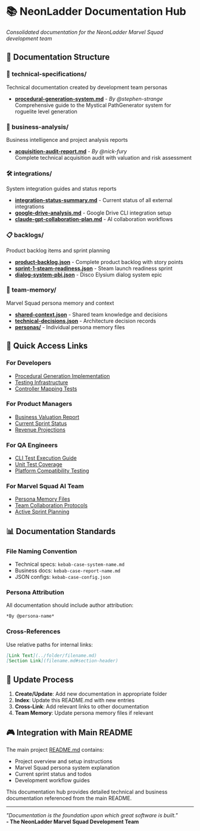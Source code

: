 # 📚 NeonLadder Documentation Hub

*Consolidated documentation for the NeonLadder Marvel Squad development team*

## 📁 Documentation Structure

### 🔧 **technical-specifications/**
Technical documentation created by development team personas

- **[procedural-generation-system.md](technical-specifications/procedural-generation-system.md)** - *By @stephen-strange*  
  Comprehensive guide to the Mystical PathGenerator system for roguelite level generation

### 💼 **business-analysis/**
Business intelligence and project analysis reports

- **[acquisition-audit-report.md](business-analysis/acquisition-audit-report.md)** - *By @nick-fury*  
  Complete technical acquisition audit with valuation and risk assessment

### 🛠️ **integrations/**
System integration guides and status reports

- **[integration-status-summary.md](../integrations/integration-status-summary.md)** - Current status of all external integrations
- **[google-drive-analysis.md](../integrations/google-drive-analysis.md)** - Google Drive CLI integration setup
- **[claude-gpt-collaboration-plan.md](../integrations/claude-gpt-collaboration-plan.md)** - AI collaboration workflows

### 📋 **backlogs/**
Product backlog items and sprint planning

- **[product-backlog.json](../backlogs/product-backlog.json)** - Complete product backlog with story points
- **[sprint-1-steam-readiness.json](../backlogs/sprint-1-steam-readiness.json)** - Steam launch readiness sprint
- **[dialog-system-pbi.json](../backlog/dialog-system-pbi.json)** - Disco Elysium dialog system epic

### 🧠 **team-memory/**
Marvel Squad persona memory and context

- **[shared-context.json](../team-memory/shared-context.json)** - Shared team knowledge and decisions
- **[technical-decisions.json](../team-memory/technical-decisions.json)** - Architecture decision records
- **[personas/](../team-memory/personas/)** - Individual persona memory files

## 🎯 Quick Access Links

### **For Developers**
- [Procedural Generation Implementation](technical-specifications/procedural-generation-system.md#-implementation-guide)
- [Testing Infrastructure](technical-specifications/procedural-generation-system.md#-testing--verification)
- [Controller Mapping Tests](../../Assets/Tests/Runtime/ControllerMappingTests.cs)

### **For Product Managers**
- [Business Valuation Report](business-analysis/acquisition-audit-report.md)
- [Current Sprint Status](../backlogs/sprint-1-steam-readiness.json)
- [Revenue Projections](business-analysis/acquisition-audit-report.md#executive-summary)

### **For QA Engineers**
- [CLI Test Execution Guide](../../CLAUDE.md#cli-testing--automation)
- [Unit Test Coverage](technical-specifications/procedural-generation-system.md#unit-tests-integrated-with-neonladder-test-suite)
- [Platform Compatibility Testing](../../Assets/Tests/Runtime/ControllerMappingTests.cs)

### **For Marvel Squad AI Team**
- [Persona Memory Files](../team-memory/personas/)
- [Team Collaboration Protocols](../team-memory/conflict-resolution-protocols.json)
- [Active Sprint Planning](../team-memory/active-sprints.json)

## 📊 Documentation Standards

### **File Naming Convention**
- Technical specs: `kebab-case-system-name.md`
- Business docs: `kebab-case-report-name.md`
- JSON configs: `kebab-case-config.json`

### **Persona Attribution**
All documentation should include author attribution:
```markdown
*By @persona-name*
```

### **Cross-References**
Use relative paths for internal links:
```markdown
[Link Text](../folder/filename.md)
[Section Link](filename.md#section-header)
```

## 🔄 Update Process

1. **Create/Update**: Add new documentation in appropriate folder
2. **Index**: Update this README.md with new entries
3. **Cross-Link**: Add relevant links to other documentation
4. **Team Memory**: Update persona memory files if relevant

## 🎮 Integration with Main README

The main project [README.md](../../README.md) contains:
- Project overview and setup instructions
- Marvel Squad persona system explanation
- Current sprint status and todos
- Development workflow guides

This documentation hub provides detailed technical and business documentation referenced from the main README.

---

*"Documentation is the foundation upon which great software is built."*  
**- The NeonLadder Marvel Squad Development Team**